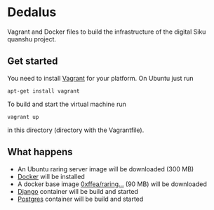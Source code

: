 Dedalus
=======
Vagrant and Docker files to build the infrastructure of the digital Siku quanshu project.

Get started
-----------
You need to install [Vagrant](http://www.vagrantup.com/) for your platform. On Ubuntu
just run
```shell
apt-get install vagrant
```

To build and start the virtual machine run
```Shell
vagrant up
```
in this directory (directory with the Vagrantfile).

What happens
------------
* An Ubuntu raring server image will be downloaded (300 MB)
* [Docker](http://www.docker.io/) will be installed
* A docker base image [0xffea/raring...](https://index.docker.io/u/0xffea/raring-server-cloudimg-amd64/) (90 MB) will be downloaded
* [Django](https://www.djangoproject.com/) container will be build and started
* [Postgres](http://www.postgresql.org/) container will be build and started
